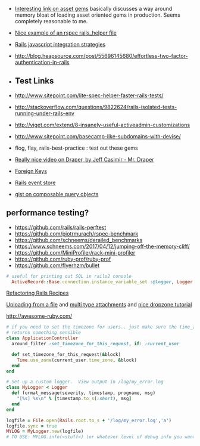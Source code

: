 * [Interesting link on asset gems](https://github.com/rails/rails/commit/49c4af43ec5819d8f5c1a91f9b84296c927ce6e7) basically discusses a way around memory bloat of loading asset oriented gems in production.  Seems completely reasonable to me.
* [Nice example of an rspec rails_helper file](http://blog.thefrontiergroup.com.au/2016/02/clean-rails_helper-file)
* [Rails javascript integration strategies](https://github.com/chrisvfritz/rails-javascript-integrations)
* http://blog.heapsource.com/post/55696145680/effortless-two-factor-authentication-in-rails

* ## Test Links
* http://www.sitepoint.com/lite-spec-helper-faster-rails-tests/
* http://stackoverflow.com/questions/9822624/rails-isolated-tests-running-under-rails-env
* http://viget.com/extend/8-insanely-useful-activeadmin-customizations
* http://www.sitepoint.com/basecamp-like-subdomains-with-devise/
* flog, flay, rails-best-practice : test out these gems
* [Really nice video on Draper, by Jeff Casimir - Mr. Draper](https://www.youtube.com/watch?v=VC5z8nadnQE)
* [Foreign Keys](http://robots.thoughtbot.com/referential-integrity-with-foreign-keys)
* [Rails event store](http://us5.campaign-archive2.com/?u=1bb42b52984bfa86e2ce35215&id=c22d38ebe1&e=83934cf279)
* [gist on composable query objects](https://paste.ofcode.org/758SJedzuvdU6yYQmWFAQv)

## performance testing?
* https://github.com/rails/rails-perftest
* https://github.com/piotrmurach/rspec-benchmark
* https://github.com/schneems/derailed_benchmarks
* https://www.schneems.com/2017/04/12/jumping-off-the-memory-cliff/
* https://github.com/MiniProfiler/rack-mini-profiler
* https://github.com/ruby-prof/ruby-prof
* https://github.com/flyerhzm/bullet

```ruby
# useful for printing out SQL in rails2 console
  ActiveRecord::Base.connection.instance_variable_set :@logger, Logger.new(STDOUT)
```

[Refactoring Rails Recipes](http://rails-refactoring.com/recipes/)

[Uploading from a file](http://stackoverflow.com/questions/2515931/how-can-i-download-a-file-from-a-url-and-save-it-in-rails) and [multi type attachments](http://stackoverflow.com/questions/2919811/styles-in-paperclip-only-if-its-an-image-rails) and [nice dropzone tutorial](http://josephndungu.com/tutorials/ajax-file-upload-with-dropezonejs-and-paperclip-rails)


http://awesome-ruby.com/

```ruby
# if you need to set the timezone for users.. just make sure the time_zone
# returns something sensible
class ApplicationController
  around_filter :set_timezone_for_this_request, if: :current_user

  def set_timezone_for_this_request(&block)
    Time.use_zone(current_user.time_zone, &block)
  end
end
```

```ruby
# Set up a custom logger.  View output in /log/my_error.log
class MyLogger < Logger
  def format_message(severity, timestamp, progname, msg)
    "[%s] %s\n" % [timestamp.to_s(:short), msg]
  end
end

logfile = File.open(Rails.root.to_s + '/log/my_error.log','a')
logfile.sync = true
MYLOG = MyLogger.new(logfile)
# TO USE: MYLOG.info(<stuff>) (or whatever level of debug info you want to use)
```
